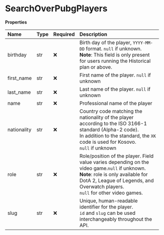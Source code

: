# SearchOverPubgPlayers

**Properties**

| Name        | Type | Required | Description                                                                                                                                                                                                                   |
| :---------- | :--- | :------- | :---------------------------------------------------------------------------------------------------------------------------------------------------------------------------------------------------------------------------- |
| birthday    | str  | ❌       | Birth day of the player, `YYYY-MM-DD` format. `null` if unknown. <br/>**Note**: This field is only present for users running the Historical plan or above.                                                                    |
| first_name  | str  | ❌       | First name of the player. `null` if unknown                                                                                                                                                                                   |
| last_name   | str  | ❌       | Last name of the player. `null` if unknown                                                                                                                                                                                    |
| name        | str  | ❌       | Professional name of the player                                                                                                                                                                                               |
| nationality | str  | ❌       | Country code matching the nationality of the player according to the ISO 3166-1 standard (Alpha-2 code). <br/>In addition to the standard, the `XK` code is used for Kosovo. <br/>`null` if unknown                           |
| role        | str  | ❌       | Role/position of the player. Field value varies depending on the video game.`null` if unknown. <br/>**Note**: role is only available for DotA 2, League of Legends, and Overwatch players. <br/>`null` for other video games. |
| slug        | str  | ❌       | Unique, human-readable identifier for the player. <br/>`id` and `slug` can be used interchangeably throughout the API.                                                                                                        |

<!-- This file was generated by liblab | https://liblab.com/ -->
